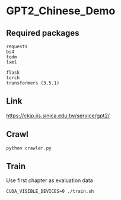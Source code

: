 # GPT2_Chinese_Demo

## Required packages
```
requests
bs4
tqdm
lxml

flask
torch
transformers (3.5.1)
```
## Link
https://ckip.iis.sinica.edu.tw/service/gpt2/

## Crawl
```
python crawler.py
```

## Train
Use first chapter as evaluation data
```
CUDA_VISIBLE_DEVICES=0 ./train.sh
```
